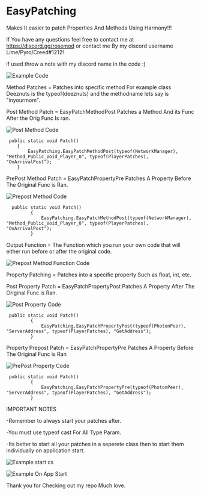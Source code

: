 # EasyPatching
Makes It easier to patch Properties And Methods Using Harmony!!!

If You have any questions feel free to contact me at https://discord.gg/rosemod or contact me By my discord username Lime/Pyro/Creed#1212!

if used throw a note with my discord name in the code :)

![Example Code](https://i.imgur.com/XlgJtun.png)

Method Patches = Patches into specific method For example class Deeznuts is the typeof(deeznuts) and the methodname lets say is "inyourmom".

Post Method Patch = EasyPatchMethodPost Patches a Method And its Func After the Orig Func Is ran.

![Post Method Code](https://i.imgur.com/LDqrniE.png)

     public static void Patch()
        {
            EasyPatching.EasyPatchMethodPost(typeof(NetworkManager), "Method_Public_Void_Player_0", typeof(PlayerPatches), "OnArrivalPost");
        }

PrePost Method Patch = EasyPatchPropertyPre Patches A Property Before The Original Func is Ran.

![Prepost Method Code](https://i.imgur.com/oybkPbD.png)

      public static void Patch()
             {
                 EasyPatching.EasyPatchMethodPost(typeof(NetworkManager), "Method_Public_Void_Player_0", typeof(PlayerPatches), "OnArrivalPost");
             }
Output Function = The Function which you run your own code that will either run before or after the original code.

![Prepost Method Function Code](https://i.imgur.com/xeYbxSs.png)

Property Patching = Patches into a specific property Such as float, int, etc.

Post Property Patch = EasyPatchPropertyPost Patches A Property After The Original Func is Ran.

![Post Property Code](https://i.imgur.com/tSAd9E1.png)
     
     public static void Patch()
             {
                 EasyPatching.EasyPatchPropertyPost(typeof(PhotonPeer), "ServerAddress", typeof(PlayerPatches), "GetAddress");
             }
             
Property Prepost Patch = EasyPatchPropertyPre Patches A Property Before The Original Func is Ran

![PrePost Property Code](https://i.imgur.com/RpHe86z.png)

     public static void Patch()
             {
                 EasyPatching.EasyPatchPropertyPre(typeof(PhotonPeer), "ServerAddress", typeof(PlayerPatches), "GetAddress");
             }
IMPORTANT NOTES

-Remember to always start your patches after.

-You must use typeof cast For All Type Param.

-Its better to start all your patches in a seperete class then to start them individually on application start.

![Example start cs](https://i.imgur.com/RUc0Rxc.png)

![Example On App Start](https://i.imgur.com/GxXMSC6.png)

Thank you for Checking out my repo Much love.

       
